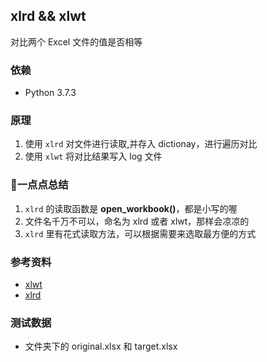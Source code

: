 ## **xlrd && xlwt**

对比两个 Excel 文件的值是否相等

### 依赖

- Python 3.7.3

### 原理

1. 使用 `xlrd` 对文件进行读取,并存入 dictionay，进行遍历对比
2. 使用 `xlwt` 将对比结果写入 log 文件

### 🍩一点点总结

1. `xlrd` 的读取函数是 **open_workbook()**，都是小写的喔
2. 文件名千万不可以，命名为 xlrd 或者 xlwt，那样会凉凉的
3. `xlrd` 里有花式读取方法，可以根据需要来选取最方便的方式

### 参考资料

- [xlwt](https://pypi.org/project/xlwt/)
- [xlrd](https://pypi.org/project/xlrd/)

### 测试数据

- 文件夹下的 original.xlsx 和 target.xlsx